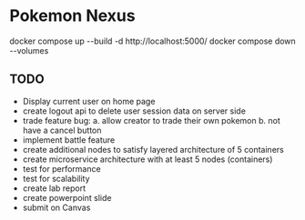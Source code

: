 # Pokemon Nexus

docker compose up --build -d
http://localhost:5000/
docker compose down --volumes

## TODO
- Display current user on home page 
- create logout api to delete user session data on server side
- trade feature bug:
	a. allow creator to trade their own pokemon
	b. not have a cancel button
- implement battle feature
- create additional nodes to satisfy layered architecture of 5 containers 
- create microservice architecture with at least 5 nodes (containers)
- test for performance
- test for scalability
- create lab report
- create powerpoint slide
- submit on Canvas